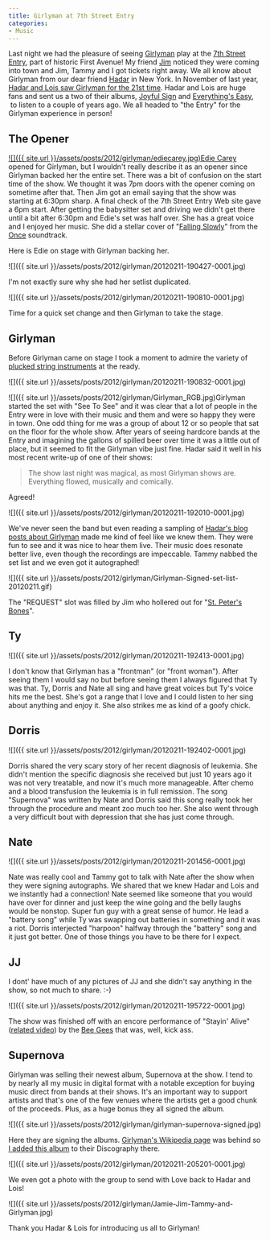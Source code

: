 ```yaml
---
title: Girlyman at 7th Street Entry
categories:
- Music
---
```


Last night we had the pleasure of seeing [Girlyman](http://girlyman.com/) play at the [7th Street Entry](http://first-avenue.com/calendar/7th-Street-Entry), part of historic First Avenue! My friend [Jim](http://jimbernard.net/) noticed they were coming into town and Jim, Tammy and I got tickets right away. We all know about Girlyman from our dear friend [Hadar](http://www.opticality.com/blog/) in New York. In November of last year, [Hadar and Lois saw Girlyman for the 21st time](http://www.opticality.com/blog/2011/11/14/girlyman-at-joes-pub-4/). Hadar and Lois are huge fans and sent us a two of their albums, [Joyful Sign](http://girlyman.com/music/joyfulsign/) and [Everything's Easy](http://girlyman.com/music/everythingseasy/),  to listen to a couple of years ago. We all headed to "the Entry" for the Girlyman experience in person!

## The Opener

[![]({{ site.url }}/assets/posts/2012/girlyman/ediecarey.jpg)](http://ediecarey.com/)[Edie Carey](http://ediecarey.com/) opened for Girlyman, but I wouldn't really describe it as an opener since Girlyman backed her the entire set. There was a bit of confusion on the start time of the show. We thought it was 7pm doors with the opener coming on sometime after that. Then Jim got an email saying that the show was starting at 6:30pm sharp. A final check of the 7th Street Entry Web site gave a 6pm start. After getting the babysitter set and driving we didn't get there until a bit after 6:30pm and Edie's set was half over. She has a great voice and I enjoyed her music. She did a stellar cover of "[Falling Slowly](http://www.youtube.com/watch?v=CoSL_qayMCc)" from the [Once](http://www.imdb.com/title/tt0907657/) soundtrack.

Here is Edie on stage with Girlyman backing her.

![]({{ site.url }}/assets/posts/2012/girlyman/20120211-190427-0001.jpg)

I'm not exactly sure why she had her setlist duplicated.

![]({{ site.url }}/assets/posts/2012/girlyman/20120211-190810-0001.jpg)

Time for a quick set change and then Girlyman to take the stage.

## Girlyman

Before Girlyman came on stage I took a moment to admire the variety of [plucked string instruments](http://en.wikipedia.org/wiki/Plucked_string_instrument) at the ready.

![]({{ site.url }}/assets/posts/2012/girlyman/20120211-190832-0001.jpg)

![]({{ site.url }}/assets/posts/2012/girlyman/Girlyman_RGB.jpg)Girlyman started the set with "See To See" and it was clear that a lot of people in the Entry were in love with their music and them and were so happy they were in town. One odd thing for me was a group of about 12 or so people that sat on the floor for the whole show. After years of seeing hardcore bands at the Entry and imagining the gallons of spilled beer over time it was a little out of place, but it seemed to fit the Girlyman vibe just fine. Hadar said it well in his most recent write-up of one of their shows:

> The show last night was magical, as most Girlyman shows are. Everything flowed, musically and comically.

Agreed!

![]({{ site.url }}/assets/posts/2012/girlyman/20120211-192010-0001.jpg)

We've never seen the band but even reading a sampling of [Hadar's blog posts about Girlyman](http://www.opticality.com/blog/tag/girlyman/) made me kind of feel like we knew them. They were fun to see and it was nice to hear them live. Their music does resonate better live, even though the recordings are impeccable. Tammy nabbed the set list and we even got it autographed!

![]({{ site.url }}/assets/posts/2012/girlyman/Girlyman-Signed-set-list-20120211.gif)

The "REQUEST" slot was filled by Jim who hollered out for "[St. Peter's Bones](http://girlyman.com/lyrics/62/)".

## Ty

![]({{ site.url }}/assets/posts/2012/girlyman/20120211-192413-0001.jpg)

I don't know that Girlyman has a "frontman" (or "front woman"). After seeing them I would say no but before seeing them I always figured that Ty was that. Ty, Dorris and Nate all sing and have great voices but Ty's voice hits me the best. She's got a range that I love and I could listen to her sing about anything and enjoy it. She also strikes me as kind of a goofy chick.

## Dorris

![]({{ site.url }}/assets/posts/2012/girlyman/20120211-192402-0001.jpg)

Dorris shared the very scary story of her recent diagnosis of leukemia. She didn't mention the specific diagnosis she received but just 10 years ago it was not very treatable, and now it's much more manageable. After chemo and a blood transfusion the leukemia is in full remission. The song "Supernova" was written by Nate and Dorris said this song really took her through the procedure and meant zoo much too her. She also went through a very difficult bout with depression that she has just come through.

## Nate

![]({{ site.url }}/assets/posts/2012/girlyman/20120211-201456-0001.jpg)

Nate was really cool and Tammy got to talk with Nate after the show when they were signing autographs. We shared that we knew Hadar and Lois and we instantly had a connection! Nate seemed like someone that you would have over for dinner and just keep the wine going and the belly laughs would be nonstop. Super fun guy with a great sense of humor. He lead a "battery song" while Ty was swapping out batteries in something and it was a riot. Dorris interjected "harpoon" halfway through the "battery" song and it just got better. One of those things you have to be there for I expect.

## JJ

I dont' have much of any pictures of JJ and she didn't say anything in the show, so not much to share. :-)

![]({{ site.url }}/assets/posts/2012/girlyman/20120211-195722-0001.jpg)

The show was finished off with an encore performance of "Stayin' Alive" ([related video](http://www.youtube.com/watch?v=dKfJD4mwFr4)) by the [Bee Gees](http://beegees.com/) that was, well, kick ass.

## Supernova

Girlyman was selling their newest album, Supernova at the show. I tend to by nearly all my music in digital format with a notable exception for buying music direct from bands at their shows. It's an important way to support artists and that's one of the few venues where the artists get a good chunk of the proceeds. Plus, as a huge bonus they all signed the album.

![]({{ site.url }}/assets/posts/2012/girlyman/girlyman-supernova-signed.jpg)

Here they are signing the albums. [Girlyman's Wikipedia page](http://en.wikipedia.org/wiki/Girlyman) was behind so [I added this album](http://en.wikipedia.org/w/index.php?title=Girlyman&action=historysubmit&diff=476512855&oldid=463217979) to their Discography there.

![]({{ site.url }}/assets/posts/2012/girlyman/20120211-205201-0001.jpg)

We even got a photo with the group to send with Love back to Hadar and Lois!

![]({{ site.url }}/assets/posts/2012/girlyman/Jamie-Jim-Tammy-and-Girlyman.jpg)

Thank you Hadar & Lois for introducing us all to Girlyman!
